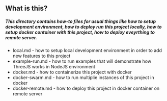 ## What is this?
##### This directory contains how-to files for usual things like how to setup development environment, how to deploy run this project locally, how to setup docker container with this project, how to deploy eveyrthing to remote server.

* local.md - how to setup local development environment in order to add new features to this project
* example-run.md - how to run examples that will demonstrate how ThreeJS works in NodeJS environment
* docker.md - how to containerize this project with docker
* docker-swarm.md - how to run multiplie instances of this project in docker
* docker-remote.md - how to deploy this project in docker container on remote server